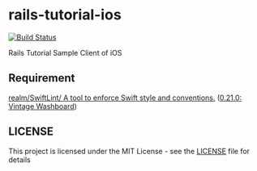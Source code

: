 # rails-tutorial-ios
[![Build Status](https://travis-ci.org/kfurue/rails-tutorial-ios.svg?branch=master)](https://travis-ci.org/kfurue/rails-tutorial-ios)

Rails Tutorial Sample Client of iOS

## Requirement
[realm/SwiftLint/ A tool to enforce Swift style and conventions.](https://github.com/realm/SwiftLint) ([0.21.0: Vintage Washboard](https://github.com/realm/SwiftLint/releases/tag/0.21.0))

## LICENSE
This project is licensed under the MIT License - see the [LICENSE](https://github.com/kfurue/rails-tutorial-ios/blob/master/LICENSE) file for details